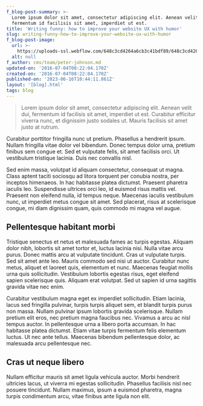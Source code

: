 ```yaml
---
f_blog-post-summary: >-
  Lorem ipsum dolor sit amet, consectetur adipiscing elit. Aenean velit dui,
  fermentum id facilisis sit amet, imperdiet ut est.
title: 'Writing funny: how to improve your website UX with humor'
slug: writing-funny-how-to-improve-your-website-ux-with-humor
f_blog-post-image:
  url: >-
    https://uploads-ssl.webflow.com/648c3cd4264a6cb3c41bdf89/648c3cd4264a6cb3c41bdf9c_Photo-3.jpg
  alt: null
f_author: cms/team/peter-johnson.md
updated-on: '2016-07-04T08:22:04.170Z'
created-on: '2016-07-04T08:22:04.170Z'
published-on: '2023-06-16T10:44:11.861Z'
layout: '[blog].html'
tags: blog
---
```


> Lorem ipsum dolor sit amet, consectetur adipiscing elit. Aenean velit dui, fermentum id facilisis sit amet, imperdiet ut est. Curabitur efficitur viverra nunc, et dignissim justo sodales ut. Mauris facilisis sit amet justo at rutrum. 

Curabitur porttitor fringilla nunc ut pretium. Phasellus a hendrerit ipsum. Nullam fringilla vitae dolor vel bibendum. Donec tempus dolor urna, pretium finibus sem congue et. Sed et vulputate felis, sit amet facilisis orci. Ut vestibulum tristique lacinia. Duis nec convallis nisl.

Sed enim massa, volutpat id aliquam consectetur, consequat ut magna. Class aptent taciti sociosqu ad litora torquent per conubia nostra, per inceptos himenaeos. In hac habitasse platea dictumst. Praesent pharetra iaculis leo. Suspendisse ultrices orci leo, id euismod risus mattis vel. Praesent non eleifend nulla, id tempus neque. Maecenas iaculis vestibulum nunc, ut imperdiet metus congue sit amet. Sed placerat, risus at scelerisque congue, mi diam dignissim quam, quis commodo mi magna vel augue.

Pellentesque habitant morbi
---------------------------

Tristique senectus et netus et malesuada fames ac turpis egestas. Aliquam dolor nibh, lobortis sit amet tortor et, luctus lacinia nisi. Nulla vitae arcu purus. Donec mattis arcu at vulputate tincidunt. Cras ut vulputate turpis. Sed sit amet ante leo. Mauris commodo sed nisi ut auctor. Curabitur nunc metus, aliquet et laoreet quis, elementum et nunc. Maecenas feugiat mollis urna quis sollicitudin. Vestibulum lobortis egestas risus, eget eleifend sapien scelerisque quis. Aliquam erat volutpat. Sed ut sapien id urna sagittis gravida vitae nec enim.

Curabitur vestibulum magna eget ex imperdiet sollicitudin. Etiam lacinia, lacus sed fringilla pulvinar, turpis turpis aliquet sem, et blandit turpis purus non massa. Nullam pulvinar ipsum lobortis gravida scelerisque. Nullam pretium elit eros, nec pretium magna faucibus nec. Vivamus a arcu ac nisl tempus auctor. In pellentesque urna a libero porta accumsan. In hac habitasse platea dictumst. Etiam vitae turpis fermentum felis elementum luctus. Ut nec ante tellus. Maecenas bibendum pellentesque dolor, ac malesuada arcu pellentesque nec. 

Cras ut neque libero
--------------------

Nullam efficitur mauris sit amet ligula vehicula auctor. Morbi hendrerit ultricies lacus, ut viverra mi egestas sollicitudin. Phasellus facilisis nisl nec posuere tincidunt. Nullam maximus, ipsum a euismod pharetra, magna turpis condimentum arcu, vitae finibus ante ligula non elit.
